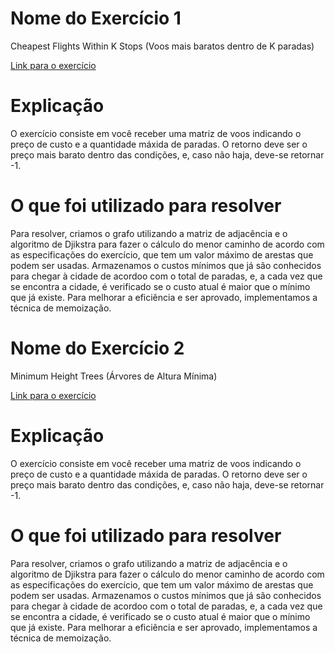 # Nome do Exercício 1
Cheapest Flights Within K Stops (Voos mais baratos dentro de K paradas)

[Link para o exercício](https://leetcode.com/problems/cheapest-flights-within-k-stops/)

# Explicação

O exercício consiste em você receber uma matriz de voos indicando o preço de custo e a quantidade máxida de paradas. O retorno deve ser o preço mais barato dentro das condições, e, caso não haja, deve-se retornar -1.

# O que foi utilizado para resolver

Para resolver, criamos o grafo utilizando a matriz de adjacência e o algoritmo de Djikstra para fazer o cálculo do menor caminho de acordo com as especificações do exercício, que tem um valor máximo de arestas que podem ser usadas. Armazenamos o custos mínimos que já são conhecidos para chegar à cidade de acordoo com o total de paradas, e, a cada vez que se encontra a cidade, é verificado se o custo atual é maior que o mínimo que já existe. Para melhorar a eficiência e ser aprovado, implementamos a técnica de memoização.

# Nome do Exercício 2
Minimum Height Trees (Árvores de Altura Mínima)

[Link para o exercício](https://leetcode.com/problems/cheapest-flights-within-k-stops/)

# Explicação

O exercício consiste em você receber uma matriz de voos indicando o preço de custo e a quantidade máxida de paradas. O retorno deve ser o preço mais barato dentro das condições, e, caso não haja, deve-se retornar -1.

# O que foi utilizado para resolver

Para resolver, criamos o grafo utilizando a matriz de adjacência e o algoritmo de Djikstra para fazer o cálculo do menor caminho de acordo com as especificações do exercício, que tem um valor máximo de arestas que podem ser usadas. Armazenamos o custos mínimos que já são conhecidos para chegar à cidade de acordoo com o total de paradas, e, a cada vez que se encontra a cidade, é verificado se o custo atual é maior que o mínimo que já existe. Para melhorar a eficiência e ser aprovado, implementamos a técnica de memoização.

